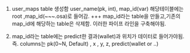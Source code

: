 1. user_maps table 생성함
user_name(pk, int), map_id(var)
해당테이블에는 root ,map_id(~~~.osa)로 들어감.
+++ map_id라는 table을 만들고,기존의 map_id에 해당하는 table은 삭제함.
이러한 파이프 라인을 구축해야됨.

2. map_id라는 table에는 predict한 결과(wallet)과 위치가 데이터로 들어가야됨.
즉. columns는 pk(0~N, Default) , x , y, z, predict(wallet or ..) 

